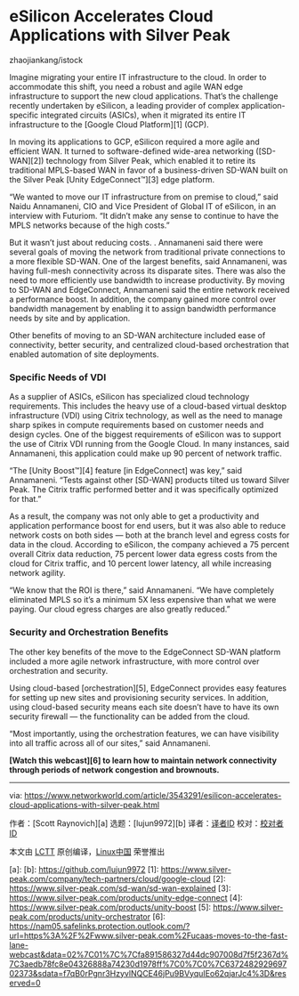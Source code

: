 [#]: collector: (lujun9972)
[#]: translator: ( )
[#]: reviewer: ( )
[#]: publisher: ( )
[#]: url: ( )
[#]: subject: (eSilicon Accelerates Cloud Applications with Silver Peak)
[#]: via: (https://www.networkworld.com/article/3543291/esilicon-accelerates-cloud-applications-with-silver-peak.html)
[#]: author: (Scott Raynovich )

eSilicon Accelerates Cloud Applications with Silver Peak
======

zhaojiankang/istock

Imagine migrating your entire IT infrastructure to the cloud. In order to accommodate this shift, you need a robust and agile WAN edge infrastructure to support the new cloud applications. That’s the challenge recently undertaken by eSilicon, a leading provider of complex application-specific integrated circuits (ASICs), when it migrated its entire IT infrastructure to the [Google Cloud Platform][1] (GCP).

In moving its applications to GCP, eSilicon required a more agile and efficient WAN. It turned to software-defined wide-area networking ([SD-WAN][2]) technology from Silver Peak, which enabled it to retire its traditional MPLS-based WAN in favor of a business-driven SD-WAN built on the Silver Peak [Unity EdgeConnect™][3] edge platform.

“We wanted to move our IT infrastructure from on premise to cloud,” said Naidu Annamaneni, CIO and Vice President of Global IT of eSilicon, in an interview with Futuriom. “It didn’t make any sense to continue to have the MPLS networks because of the high costs.”

But it wasn’t just about reducing costs. . Annamaneni said there were several goals of moving the network from traditional private connections to a more flexible SD-WAN. One of the largest benefits, said Annamaneni, was having full-mesh connectivity across its disparate sites. There was also the need to more efficiently use bandwidth to increase productivity. By moving to SD-WAN and EdgeConnect, Annamaneni said the entire network received a performance boost. In addition, the company gained more control over bandwidth management by enabling it to assign bandwidth performance needs by site and by application.

Other benefits of moving to an SD-WAN architecture included ease of connectivity, better security, and centralized cloud-based orchestration that enabled automation of site deployments.

### **Specific Needs of VDI**

As a supplier of ASICs, eSilicon has specialized cloud technology requirements. This includes the heavy use of a cloud-based virtual desktop infrastructure (VDI) using Citrix technology, as well as the need to manage sharp spikes in compute requirements based on customer needs and design cycles. One of the biggest requirements of eSilicon was to support the use of Citrix VDI running from the Google Cloud. In many instances, said Annamaneni, this application could make up 90 percent of network traffic.

“The [Unity Boost™][4] feature [in EdgeConnect] was key,” said Annamaneni. “Tests against other [SD-WAN] products tilted us toward Silver Peak. The Citrix traffic performed better and it was specifically optimized for that.”

As a result, the company was not only able to get a productivity and application performance boost for end users, but it was also able to reduce network costs on both sides — both at the branch level and egress costs for data in the cloud. According to eSilicon, the company achieved a 75 percent overall Citrix data reduction, 75 percent lower data egress costs from the cloud for Citrix traffic, and 10 percent lower latency, all while increasing network agility.

“We know that the ROI is there,” said Annamaneni. “We have completely eliminated MPLS so it’s a minimum 5X less expensive than what we were paying. Our cloud egress charges are also greatly reduced.”

### **Security and Orchestration Benefits**

The other key benefits of the move to the EdgeConnect SD-WAN platform included a more agile network infrastructure, with more control over orchestration and security.

Using cloud-based [orchestration][5], EdgeConnect provides easy features for setting up new sites and provisioning security services. In addition, using cloud-based security means each site doesn’t have to have its own security firewall — the functionality can be added from the cloud.

“Most importantly, using the orchestration features, we can have visibility into all traffic across all of our sites,” said Annamaneni.

**[Watch this webcast][6] to learn how to maintain network connectivity through periods of network congestion and brownouts.**

--------------------------------------------------------------------------------

via: https://www.networkworld.com/article/3543291/esilicon-accelerates-cloud-applications-with-silver-peak.html

作者：[Scott Raynovich][a]
选题：[lujun9972][b]
译者：[译者ID](https://github.com/译者ID)
校对：[校对者ID](https://github.com/校对者ID)

本文由 [LCTT](https://github.com/LCTT/TranslateProject) 原创编译，[Linux中国](https://linux.cn/) 荣誉推出

[a]: 
[b]: https://github.com/lujun9972
[1]: https://www.silver-peak.com/company/tech-partners/cloud/google-cloud
[2]: https://www.silver-peak.com/sd-wan/sd-wan-explained
[3]: https://www.silver-peak.com/products/unity-edge-connect
[4]: https://www.silver-peak.com/products/unity-boost
[5]: https://www.silver-peak.com/products/unity-orchestrator
[6]: https://nam05.safelinks.protection.outlook.com/?url=https%3A%2F%2Fwww.silver-peak.com%2Fucaas-moves-to-the-fast-lane-webcast&data=02%7C01%7C%7Cfa891586327d44dc907008d7f5f2367d%7C3aedb78fc8e04326888a74230d1978ff%7C0%7C0%7C637248292969702373&sdata=f7qB0rPgnr3HzyvlNQCE46jPu9BVyquIEo62qjarJc4%3D&reserved=0
